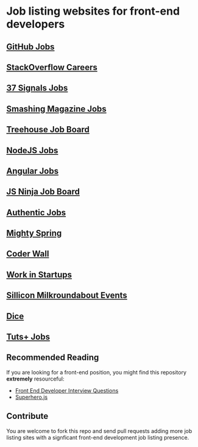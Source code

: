 # Job listing websites for front-end developers #

## [GitHub Jobs](https://jobs.github.com/) ##

## [StackOverflow Careers](http://careers.stackoverflow.com/) ##

## [37 Signals Jobs](http://jobs.37signals.com/jobs) ##

## [Smashing Magazine Jobs](http://jobs.smashingmagazine.com/) ##

## [Treehouse Job Board](http://teamtreehouse.com/jobs) ##

## [NodeJS Jobs](http://jobs.nodejs.org/) ##

## [Angular Jobs](http://www.angularjobs.com/) ##

## [JS Ninja Job Board](http://jobs.jsninja.com/) ##

## [Authentic Jobs](http://www.authenticjobs.com/) ##

## [Mighty Spring](http://www.mightyspring.com/) ##

## [Coder Wall](https://coderwall.com/jobs) ##

## [Work in Startups](http://workinstartups.com/) ##

## [Sillicon Milkroundabout Events](http://siliconmilkroundabout.com/) ##

## [Dice](http://www.dice.com/) ##

## [Tuts+ Jobs](https://jobs.tutsplus.com/) ##

## Recommended Reading ##

If you are looking for a front-end position, you might find this repository **extremely** resourceful:

- [Front End Developer Interview Questions](https://github.com/darcyclarke/Front-end-Developer-Interview-Questions)
- [Superhero.js](http://superherojs.com)

## Contribute ##

You are welcome to fork this repo and send pull requests adding more job listing sites with a signficant front-end development job listing presence.
